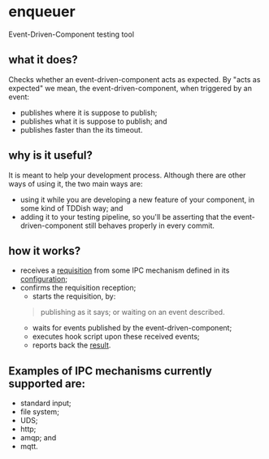 # enqueuer
Event-Driven-Component testing tool
  
## what it does?
Checks whether an event-driven-component acts as expected.
By "acts as expected" we mean, the event-driven-component, when triggered by an event:
  - publishes where it is suppose to publish;
  - publishes what it is suppose to publish; and
  - publishes faster than the its timeout.
  
## why is it useful?
It is meant to help your development process.
Although there are other ways of using it, the two main ways are:
  - using it while you are developing a new feature of your component, in some kind of TDDish way; and
  - adding it to your testing pipeline, so you'll be asserting that the event-driven-component still behaves properly in every commit.

## how it works?

- receives a [requisition](/examples/subscriptionAsStartEvent.enq "Requisition example") from some IPC mechanism defined in its [configuration](/conf/enqueuer.yml);
- confirms the requisition reception;
	- starts the requisition, by:
    > publishing as it says; or
    > waiting on an event described.
	- waits for events published by the event-driven-component;
  - executes hook script upon these received events;
  - reports back the [result](/output/outputReportExample).

## Examples of IPC mechanisms currently supported are:
  - standard input;
  - file system;
  - UDS;
  - http;
  - amqp; and
  - mqtt.

